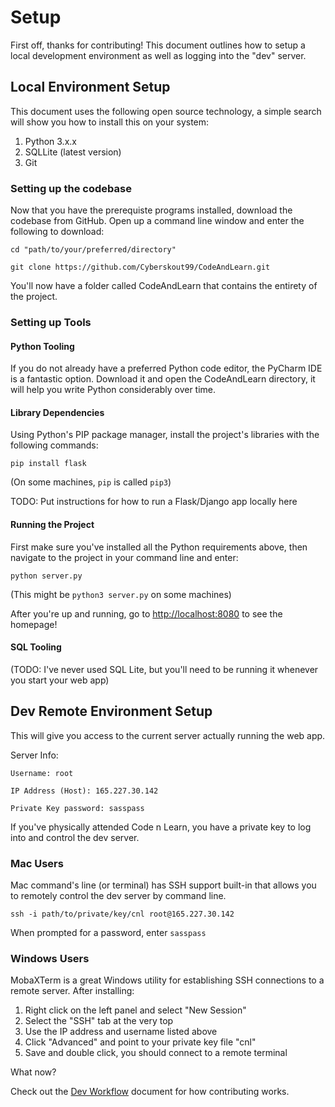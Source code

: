 # Setup

First off, thanks for contributing! This document outlines how to setup a local development environment as well as logging into the "dev" server.

## Local Environment Setup

This document uses the following open source technology, a simple search will show you how to install this on your system:

1. Python 3.x.x
2. SQLLite (latest version)
3. Git

### Setting up the codebase

Now that you have the prerequiste programs installed, download the codebase from GitHub.  Open up a command line window and enter the following to download:

`cd "path/to/your/preferred/directory"`

`git clone https://github.com/Cyberskout99/CodeAndLearn.git`

You'll now have a folder called CodeAndLearn that contains the entirety of the project.

### Setting up Tools

#### Python Tooling

If you do not already have a preferred Python code editor, the PyCharm IDE is a fantastic option.  Download it and open the CodeAndLearn directory, it will help you write Python considerably over time.

#### Library Dependencies

Using Python's PIP package manager, install the project's libraries with the following commands:

```pip install flask```

(On some machines, ```pip``` is called ```pip3```)

TODO: Put instructions for how to run a Flask/Django app locally here

#### Running the Project

First make sure you've installed all the Python requirements above, then navigate to the project in your command line and enter:

```python server.py```

(This might be ```python3 server.py``` on some machines)

After you're up and running, go to [http://localhost:8080](http://localhost:8080) to see the homepage!

#### SQL Tooling

(TODO: I've never used SQL Lite, but you'll need to be running it whenever you start your web app)

## Dev Remote Environment Setup

This will give you access to the current server actually running the web app.

Server Info:

`Username: root`

`IP Address (Host): 165.227.30.142`

`Private Key password: sasspass`

If you've physically attended Code n Learn, you have a private key to log into and control the dev server.

### Mac Users

Mac command's line (or terminal) has SSH support built-in that allows you to remotely control the dev server by command line.

`ssh -i path/to/private/key/cnl root@165.227.30.142`

When prompted for a password, enter `sasspass`

### Windows Users

MobaXTerm is a great Windows utility for establishing SSH connections to a remote server.  After installing:

1. Right click on the left panel and select "New Session"
2. Select the "SSH" tab at the very top
3. Use the IP address and username listed above
4. Click "Advanced" and point to your private key file "cnl"
5. Save and double click, you should connect to a remote terminal

What now?

Check out the [Dev Workflow](workflow.md) document for how contributing works.